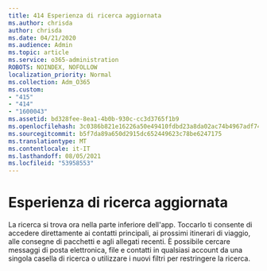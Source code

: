 ```yaml
---
title: 414 Esperienza di ricerca aggiornata
ms.author: chrisda
author: chrisda
ms.date: 04/21/2020
ms.audience: Admin
ms.topic: article
ms.service: o365-administration
ROBOTS: NOINDEX, NOFOLLOW
localization_priority: Normal
ms.collection: Adm_O365
ms.custom:
- "415"
- "414"
- "1600043"
ms.assetid: bd328fee-8ea1-4b0b-930c-cc3d3765f1b9
ms.openlocfilehash: 3c0386b821e16226a50e49410fdbd23a8da02ac74b4967adf7409f93c49d8068
ms.sourcegitcommit: b5f7da89a650d2915dc652449623c78be6247175
ms.translationtype: MT
ms.contentlocale: it-IT
ms.lasthandoff: 08/05/2021
ms.locfileid: "53958553"
---
```

# <a name="search-experience-updated"></a>Esperienza di ricerca aggiornata

La ricerca si trova ora nella parte inferiore dell'app. Toccarlo ti consente di accedere direttamente ai contatti principali, ai prossimi itinerari di viaggio, alle consegne di pacchetti e agli allegati recenti. È possibile cercare messaggi di posta elettronica, file e contatti in qualsiasi account da una singola casella di ricerca o utilizzare i nuovi filtri per restringere la ricerca.
